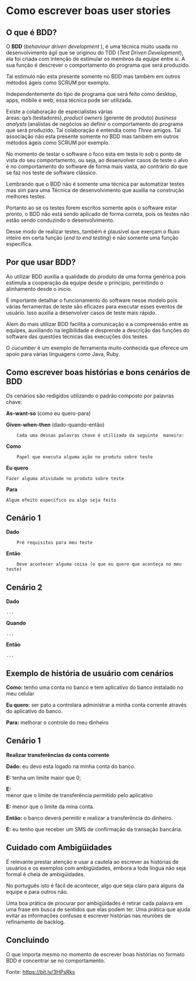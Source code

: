 # **Como escrever boas user stories** 

## **O que é BDD?**

O **BDD** (*behaviour driven development* ),  é uma técnica muito usada no desenvolvimento ágil que se originou do TDD (*Test Driven Development*), ela foi criada com intenção de estimular os membros da equipe entre si. A sua função é descrever o comportamento do programa que será produzido. 

Tal estimulo não esta presente somente no BDD mas também em outros métodos ágeis como SCRUM por exemplo. 

Independentemente do tipo de programa que será feito como desktop, apps, móbile e web,  essa técnica pode ser utilizada. 

Existe a colaboração de especialistas várias áreas: qa’s (testadores), *product owners* (gerente de produto) *business analysts* (analistas de negócios ao definir o comportamento do programa que será produzido. Tal colaboração é entendia como *Three* amigos. Tal associação não esta presente somente no BDD mas também em outros métodos ágeis como SCRUM por exemplo. 

No momento de testar o software o foco esta em testa lo sob o ponto de vista do seu comportamento, ou seja, ao desenvolver casos de teste o alvo é no comportamento do software de forma mais vasta, ao contrário do que se faz nos teste de software clássico. 

Lembrando que o BDD não é somente uma técnica par automatizar testes mas sim para uma Técnica de desenvolvimento que auxilia na construção  melhores testes. 

Portanto ao se os testes forem escritos somente após o software estar pronto, o BDD não está sendo aplicado de forma correta, pois os testes não estão sendo conduzindo o desenvolvimento. 

Desse modo de realizar testes, também é plausível que exerçam o fluxo inteiro em certa função (*end to end testing*) e não somente uma função específica. 

## **Por que usar BDD?**

Ao utilizar BDD auxilia a qualidade do produto de uma forma genérica pois estimula a cooperação da equipe desde o principio, permitindo o alinhamento desde o inicio. 

É importante detalhar o funcionamento do software nesse modelo pois várias ferramentas de teste são eficazes para executar esses eventos de usuário. Isso auxilia a desenvolver casos de teste mais rápido. 

Alem do mais utilizar BDD facilita a comunicação e a compreensão entre as equipes, auxiliando na legibilidade e desprende a descrição das funções do software das questões técnicas das execuções dos testes. 

O *cucumber* é um exemplo de ferramenta muito conhecida que oferece um apoio para várias linguagens como Java, Ruby. 

## **Como escrever boas histórias e bons cenários de BDD**

Os cenários são redigidos utilizando o padrão composto por palavras chave: 

**As-want-so** (como eu quero-para) 

**Given-when-then** (dado-quando-então) 

        Cada uma dessas palavras chave é utilizada da seguinte  maneira: 

**Como**

        Papel que executa alguma ação no produto sobre teste 

**Eu quero** 

    Fazer alguma atividade no produto sobre teste 

**Para**  

    Algum efeito específico ou algo seja feito 

## **Cenário 1**

**Dado** 

        Pré requisitos para meu teste 

**Então**  

        Deve acontecer alguma coisa (o que eu quero que aconteça no meu teste) 

## **Cenário 2** 

**Dado**

    ... 

**Quando** 

    ... 

**Então** 

    ... 

## **Exemplo de história de usuário com cenários** 


**Como:**
        tenho  uma conta no banco e tem aplicativo do banco  instalado no meu celular 

**Eu quero:**
    ser pato a controlara administrar a minha conta corrente através do aplicativo do banco. 

**Para:** 
    melhorar o controle do meu dinheiro 

## **Cenário 1**

**Realizar transferências da conta corrente** 

**Dado:** 
        eu devo esta logado na minha conta do banco. 

**E:** 
        tenha um limite maior que 0; 

**E:**  
        menor que o limite de transferência permitido pelo aplicativo 

**E:** 
        menor que o limite da mina conta. 

**Então:** 
        o banco deverá permitir e realizar a transferência do dinheiro. 

**E:** 
        eu tenho que receber um SMS de confirmação da transação bancária. 
 
 ## **Cuidado com Ambigüidades** 

É relevante prestar atenção e usar a cautela ao escrever as histórias de usuários e os exemplos com ambigüidades, embora a toda língua não seja formal é cheia de ambigüidades. 

No português isto é fácil de acontecer, algo que seja claro para alguns da equipe e para outros não.  

Uma boa prática de procurar por ambigüidades é retirar cada palavra em uma frase em busca de sentidos que elas podem ter. Uma prática que ajuda evitar as informações confusas é escrever histórias nas reuniões de refinamento de backlog. 

## **Concluindo** 

O que importa mesmo no momento de escrever boas histórias no formato BDD é concentrar se no comportamento.

Fonte: https://bit.ly/3HPsRks